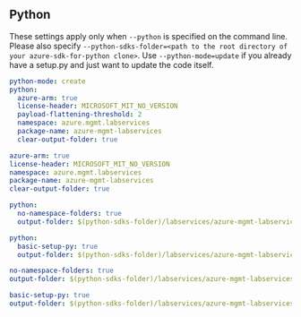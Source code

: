 ## Python

These settings apply only when `--python` is specified on the command line.
Please also specify `--python-sdks-folder=<path to the root directory of your azure-sdk-for-python clone>`.
Use `--python-mode=update` if you already have a setup.py and just want to update the code itself.

``` yaml $(python) && !$(track2)
python-mode: create
python:
  azure-arm: true
  license-header: MICROSOFT_MIT_NO_VERSION
  payload-flattening-threshold: 2
  namespace: azure.mgmt.labservices
  package-name: azure-mgmt-labservices
  clear-output-folder: true
```
``` yaml $(python) && $(track2)
azure-arm: true
license-header: MICROSOFT_MIT_NO_VERSION
namespace: azure.mgmt.labservices
package-name: azure-mgmt-labservices
clear-output-folder: true
```
``` yaml $(python) && $(python-mode) == 'update' && !$(track2)
python:
  no-namespace-folders: true
  output-folder: $(python-sdks-folder)/labservices/azure-mgmt-labservices/azure/mgmt/labservices
```
``` yaml $(python) && $(python-mode) == 'create' && !$(track2)
python:
  basic-setup-py: true
  output-folder: $(python-sdks-folder)/labservices/azure-mgmt-labservices
```
``` yaml $(python) && $(python-mode) == 'update' && $(track2)
no-namespace-folders: true
output-folder: $(python-sdks-folder)/labservices/azure-mgmt-labservices/azure/mgmt/labservices
```
``` yaml $(python) && $(python-mode) == 'create' && $(track2)
basic-setup-py: true
output-folder: $(python-sdks-folder)/labservices/azure-mgmt-labservices
```